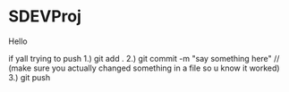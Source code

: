 # SDEVProj
Hello 

if yall trying to push 
1.) git add . 
2.) git commit -m "say something here" // (make sure you actually changed something in a file so u know it worked)
3.) git push

